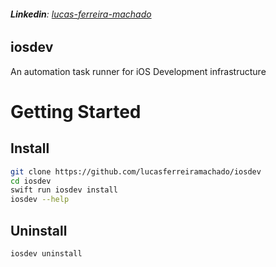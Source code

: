 ###### **Linkedin**: [lucas-ferreira-machado](https://www.linkedin.com/in/lucas-ferreira-machado)

## iosdev
An automation task runner for iOS Development infrastructure

# Getting Started

## Install

```sh
git clone https://github.com/lucasferreiramachado/iosdev
cd iosdev
swift run iosdev install
iosdev --help 
```

## Uninstall

```sh
iosdev uninstall
```
